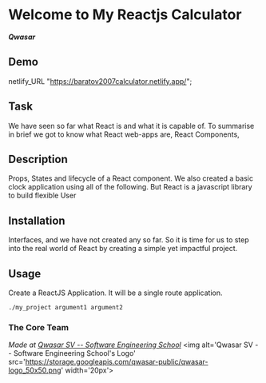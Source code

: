 # Welcome to My Reactjs Calculator
***Qwasar***

## Demo
netlify_URL "https://baratov2007calculator.netlify.app/";

## Task
We have seen so far what React is and what it is capable of. To summarise in brief we got to know what React web-apps are, React Components,

## Description
Props, States and lifecycle of a React component. We also created a basic clock application using all of the following. But React is a javascript library to build flexible User

## Installation
Interfaces, and we have not created any so far. So it is time for us to step into the real world of React by creating a simple yet impactful project.

## Usage
Create a ReactJS Application.
It will be a single route application.
```
./my_project argument1 argument2
```

### The Core Team


<span><i>Made at <a href='https://qwasar.io'>Qwasar SV -- Software Engineering School</a></i></span>
<span><img alt='Qwasar SV -- Software Engineering School's Logo' src='https://storage.googleapis.com/qwasar-public/qwasar-logo_50x50.png' width='20px'></span>
